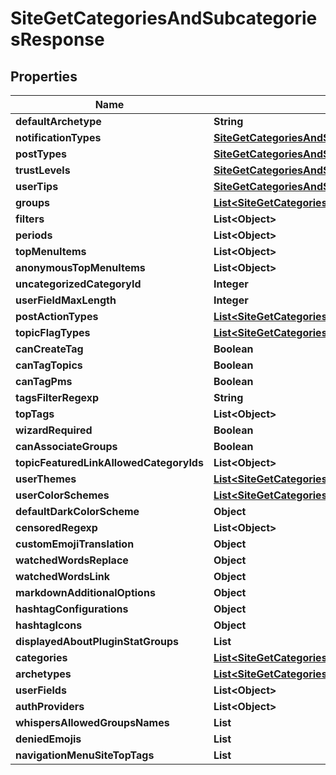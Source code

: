 

# SiteGetCategoriesAndSubcategoriesResponse


## Properties

| Name | Type | Description | Notes |
|------------ | ------------- | ------------- | -------------|
|**defaultArchetype** | **String** |  |  |
|**notificationTypes** | [**SiteGetCategoriesAndSubcategoriesResponseNotificationTypes**](SiteGetCategoriesAndSubcategoriesResponseNotificationTypes.md) |  |  |
|**postTypes** | [**SiteGetCategoriesAndSubcategoriesResponsePostTypes**](SiteGetCategoriesAndSubcategoriesResponsePostTypes.md) |  |  |
|**trustLevels** | [**SiteGetCategoriesAndSubcategoriesResponseTrustLevels**](SiteGetCategoriesAndSubcategoriesResponseTrustLevels.md) |  |  |
|**userTips** | [**SiteGetCategoriesAndSubcategoriesResponseUserTips**](SiteGetCategoriesAndSubcategoriesResponseUserTips.md) |  |  [optional] |
|**groups** | [**List&lt;SiteGetCategoriesAndSubcategoriesResponseGroupsInner&gt;**](SiteGetCategoriesAndSubcategoriesResponseGroupsInner.md) |  |  |
|**filters** | **List&lt;Object&gt;** |  |  |
|**periods** | **List&lt;Object&gt;** |  |  |
|**topMenuItems** | **List&lt;Object&gt;** |  |  |
|**anonymousTopMenuItems** | **List&lt;Object&gt;** |  |  |
|**uncategorizedCategoryId** | **Integer** |  |  |
|**userFieldMaxLength** | **Integer** |  |  |
|**postActionTypes** | [**List&lt;SiteGetCategoriesAndSubcategoriesResponsePostActionTypesInner&gt;**](SiteGetCategoriesAndSubcategoriesResponsePostActionTypesInner.md) |  |  |
|**topicFlagTypes** | [**List&lt;SiteGetCategoriesAndSubcategoriesResponsePostActionTypesInner&gt;**](SiteGetCategoriesAndSubcategoriesResponsePostActionTypesInner.md) |  |  |
|**canCreateTag** | **Boolean** |  |  |
|**canTagTopics** | **Boolean** |  |  |
|**canTagPms** | **Boolean** |  |  |
|**tagsFilterRegexp** | **String** |  |  |
|**topTags** | **List&lt;Object&gt;** |  |  |
|**wizardRequired** | **Boolean** |  |  [optional] |
|**canAssociateGroups** | **Boolean** |  |  [optional] |
|**topicFeaturedLinkAllowedCategoryIds** | **List&lt;Object&gt;** |  |  |
|**userThemes** | [**List&lt;SiteGetCategoriesAndSubcategoriesResponseUserThemesInner&gt;**](SiteGetCategoriesAndSubcategoriesResponseUserThemesInner.md) |  |  |
|**userColorSchemes** | [**List&lt;SiteGetCategoriesAndSubcategoriesResponseUserColorSchemesInner&gt;**](SiteGetCategoriesAndSubcategoriesResponseUserColorSchemesInner.md) |  |  |
|**defaultDarkColorScheme** | **Object** |  |  |
|**censoredRegexp** | **List&lt;Object&gt;** |  |  |
|**customEmojiTranslation** | **Object** |  |  |
|**watchedWordsReplace** | **Object** |  |  |
|**watchedWordsLink** | **Object** |  |  |
|**markdownAdditionalOptions** | **Object** |  |  [optional] |
|**hashtagConfigurations** | **Object** |  |  [optional] |
|**hashtagIcons** | **Object** |  |  [optional] |
|**displayedAboutPluginStatGroups** | **List** |  |  [optional] |
|**categories** | [**List&lt;SiteGetCategoriesAndSubcategoriesResponseCategoriesInner&gt;**](SiteGetCategoriesAndSubcategoriesResponseCategoriesInner.md) |  |  |
|**archetypes** | [**List&lt;SiteGetCategoriesAndSubcategoriesResponseArchetypesInner&gt;**](SiteGetCategoriesAndSubcategoriesResponseArchetypesInner.md) |  |  |
|**userFields** | **List&lt;Object&gt;** |  |  |
|**authProviders** | **List&lt;Object&gt;** |  |  |
|**whispersAllowedGroupsNames** | **List** |  |  [optional] |
|**deniedEmojis** | **List** |  |  [optional] |
|**navigationMenuSiteTopTags** | **List** |  |  [optional] |




